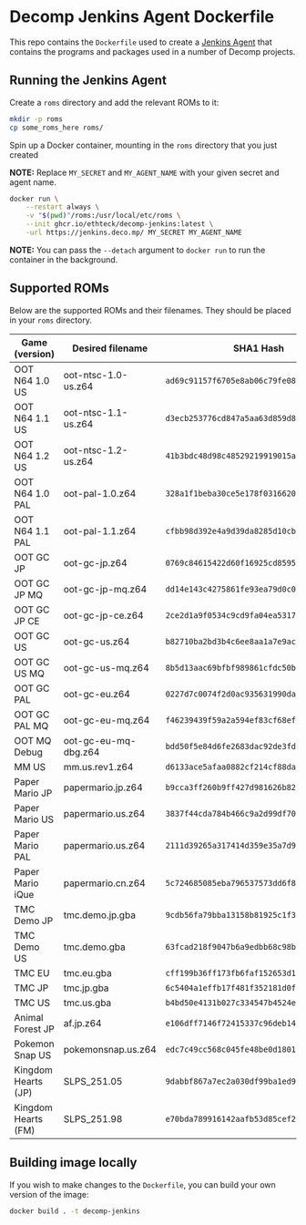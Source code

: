 # Decomp Jenkins Agent Dockerfile

This repo contains the `Dockerfile` used to create a [Jenkins Agent](https://www.jenkins.io/doc/book/using/using-agents/) that contains the programs and packages used in a number of Decomp projects.

## Running the Jenkins Agent

Create a `roms` directory and add the relevant ROMs to it:

```sh
mkdir -p roms
cp some_roms_here roms/
```

Spin up a Docker container, mounting in the `roms` directory that you just created

**NOTE:** Replace `MY_SECRET` and `MY_AGENT_NAME` with your given secret and agent name.

```sh
docker run \
    --restart always \
    -v "$(pwd)"/roms:/usr/local/etc/roms \
    --init ghcr.io/ethteck/decomp-jenkins:latest \
    -url https://jenkins.deco.mp/ MY_SECRET MY_AGENT_NAME
```

**NOTE:** You can pass the `--detach` argument to `docker run` to run the container in the background.

## Supported ROMs

Below are the supported ROMs and their filenames. They should be placed in your `roms` directory.

| Game (version)   | Desired filename     | SHA1 Hash                                  |
| ---------------- | -------------------- | ------------------------------------------ |
| OOT N64 1.0 US       | oot-ntsc-1.0-us.z64  | `ad69c91157f6705e8ab06c79fe08aad47bb57ba7` |
| OOT N64 1.1 US       | oot-ntsc-1.1-us.z64  | `d3ecb253776cd847a5aa63d859d8c89a2f37b364` |
| OOT N64 1.2 US       | oot-ntsc-1.2-us.z64  | `41b3bdc48d98c48529219919015a1af22f5057c2` |
| OOT N64 1.0 PAL      | oot-pal-1.0.z64      | `328a1f1beba30ce5e178f031662019eb32c5f3b5` |
| OOT N64 1.1 PAL      | oot-pal-1.1.z64      | `cfbb98d392e4a9d39da8285d10cbef3974c2f012` |
| OOT GC JP            | oot-gc-jp.z64        | `0769c84615422d60f16925cd859593cdfa597f84` |
| OOT GC JP MQ         | oot-gc-jp-mq.z64     | `dd14e143c4275861fe93ea79d0c02e36ae8c6c2f` |
| OOT GC JP CE         | oot-gc-jp-ce.z64     | `2ce2d1a9f0534c9cd9fa04ea5317b80da21e5e73` |
| OOT GC US            | oot-gc-us.z64        | `b82710ba2bd3b4c6ee8aa1a7e9acf787dfc72e9b` |
| OOT GC US MQ         | oot-gc-us-mq.z64     | `8b5d13aac69bfbf989861cfdc50b1d840945fc1d` |
| OOT GC PAL           | oot-gc-eu.z64        | `0227d7c0074f2d0ac935631990da8ec5914597b4` |
| OOT GC PAL MQ        | oot-gc-eu-mq.z64     | `f46239439f59a2a594ef83cf68ef65043b1bffe2` |
| OOT MQ Debug         | oot-gc-eu-mq-dbg.z64 | `bdd50f5e84d6fe2683dac92de3fd0485c06c1b51` |
| MM US                | mm.us.rev1.z64       | `d6133ace5afaa0882cf214cf88daba39e266c078` |
| Paper Mario JP       | papermario.jp.z64    | `b9cca3ff260b9ff427d981626b82f96de73586d3` |
| Paper Mario US       | papermario.us.z64    | `3837f44cda784b466c9a2d99df70d77c322b97a0` |
| Paper Mario PAL      | papermario.us.z64    | `2111d39265a317414d359e35a7d971c4dfa5f9e1` |
| Paper Mario iQue     | papermario.cn.z64    | `5c724685085eba796537573dd6f84aaddedc8582` |
| TMC Demo JP          | tmc.demo.jp.gba      | `9cdb56fa79bba13158b81925c1f3641251326412` |
| TMC Demo US          | tmc.demo.gba         | `63fcad218f9047b6a9edbb68c98bd0dec322d7a1` |
| TMC EU               | tmc.eu.gba           | `cff199b36ff173fb6faf152653d1bccf87c26fb7` |
| TMC JP               | tmc.jp.gba           | `6c5404a1effb17f481f352181d0f1c61a2765c5d` |
| TMC US               | tmc.us.gba           | `b4bd50e4131b027c334547b4524e2dbbd4227130` |
| Animal Forest JP     | af.jp.z64            | `e106dff7146f72415337c96deb14f630e1580efb` |
| Pokemon Snap US      | pokemonsnap.us.z64   | `edc7c49cc568c045fe48be0d18011c30f393cbaf` |
| Kingdom Hearts (JP)  | SLPS_251.05   | `9dabbf867a7ec2a030df99ba1ed969f2deef0488` |
| Kingdom Hearts (FM)  | SLPS_251.98   | `e70bda789916142aafb53d85cef2e806b35ad8d8` |

## Building image locally

If you wish to make changes to the `Dockerfile`, you can build your own version of the image:

```sh
docker build . -t decomp-jenkins
```
